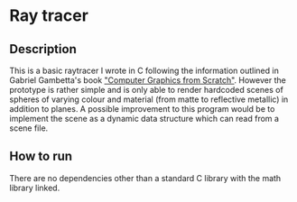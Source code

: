 # Ray tracer
## Description
This is a basic raytracer I wrote in C following the information outlined in Gabriel Gambetta's book ["Computer Graphics from Scratch"](https://gabrielgambetta.com/computer-graphics-from-scratch/). However the prototype is rather simple and is only able to render hardcoded scenes of spheres of varying colour and material (from matte to reflective metallic) in addition to planes. A possible improvement to this program would be to implement the scene as a dynamic data structure which can read from a scene file.
## How to run
There are no dependencies other than a standard C library with the math library linked.

